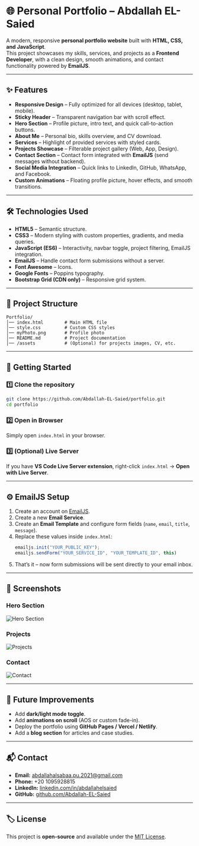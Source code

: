 # 🌐 Personal Portfolio – Abdallah EL-Saied

A modern, responsive **personal portfolio website** built with **HTML, CSS, and JavaScript**.  
This project showcases my skills, services, and projects as a **Frontend Developer**, with a clean design, smooth animations, and contact functionality powered by **EmailJS**.

---

## ✨ Features

- **Responsive Design** – Fully optimized for all devices (desktop, tablet, mobile).  
- **Sticky Header** – Transparent navigation bar with scroll effect.  
- **Hero Section** – Profile picture, intro text, and quick call-to-action buttons.  
- **About Me** – Personal bio, skills overview, and CV download.  
- **Services** – Highlight of provided services with styled cards.  
- **Projects Showcase** – Filterable project gallery (Web, App, Design).  
- **Contact Section** – Contact form integrated with **EmailJS** (send messages without backend).  
- **Social Media Integration** – Quick links to LinkedIn, GitHub, WhatsApp, and Facebook.  
- **Custom Animations** – Floating profile picture, hover effects, and smooth transitions.  

---

## 🛠️ Technologies Used

- **HTML5** – Semantic structure.  
- **CSS3** – Modern styling with custom properties, gradients, and media queries.  
- **JavaScript (ES6)** – Interactivity, navbar toggle, project filtering, EmailJS integration.  
- **EmailJS** – Handle contact form submissions without a server.  
- **Font Awesome** – Icons.  
- **Google Fonts** – Poppins typography.  
- **Bootstrap Grid (CDN only)** – Responsive grid system.  

---

## 📂 Project Structure

```
Portfolio/
│── index.html        # Main HTML file
│── style.css         # Custom CSS styles
│── myPhoto.png       # Profile photo
│── README.md         # Project documentation
│── /assets           # (Optional) for projects images, CV, etc.
```

---

## 🚀 Getting Started

### 1️⃣ Clone the repository
```bash
git clone https://github.com/Abdallah-EL-Saied/portfolio.git
cd portfolio
```

### 2️⃣ Open in Browser
Simply open `index.html` in your browser.

### 3️⃣ (Optional) Live Server
If you have **VS Code Live Server extension**, right-click `index.html` → **Open with Live Server**.

---

## ⚙️ EmailJS Setup

1. Create an account on [EmailJS](https://www.emailjs.com/).  
2. Create a new **Email Service**.  
3. Create an **Email Template** and configure form fields (`name`, `email`, `title`, `message`).  
4. Replace these values inside `index.html`:
   ```js
   emailjs.init("YOUR_PUBLIC_KEY");
   emailjs.sendForm("YOUR_SERVICE_ID", "YOUR_TEMPLATE_ID", this)
   ```
5. That’s it – now form submissions will be sent directly to your email inbox.

---

## 📸 Screenshots

### Hero Section
![Hero Section](https://placehold.co/800x400/021F59/FFFFFF?text=Hero+Section)

### Projects
![Projects](https://placehold.co/800x400/0460D9/FFFFFF?text=Projects)

### Contact
![Contact](https://placehold.co/800x400/010D26/FFFFFF?text=Contact+Form)

---

## 📌 Future Improvements

- Add **dark/light mode toggle**.  
- Add **animations on scroll** (AOS or custom fade-in).  
- Deploy the portfolio using **GitHub Pages / Vercel / Netlify**.  
- Add a **blog section** for articles and case studies.  

---

## 📬 Contact

- **Email:** abdallahalsabaa.pu.2021@gmail.com  
- **Phone:** +20 1095928815  
- **LinkedIn:** [linkedin.com/in/abdallahelsaied](https://www.linkedin.com/in/abdallahelsaied/)  
- **GitHub:** [github.com/Abdallah-EL-Saied](https://github.com/Abdallah-EL-Saied)  

---

## 🏷️ License

This project is **open-source** and available under the [MIT License](LICENSE).
